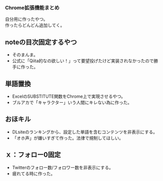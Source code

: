 ### Chrome拡張機能まとめ
自分用に作ったやつ。  
作ったらどんどん追加してく。  

## noteの目次固定するやつ
 - そのまんま。
 - 公式に「Qiita的なの欲しい！」って要望投げたけど実装されなかったので勝手に作った。

## 単語置換
 - ExcelのSUBSTITUTE関数をChrome上で実現させるやつ。
 - ブルアカで「キャラクター」いう人間にキレない為に作った。

## おほキル
 - DLsiteのランキングから、設定した単語を含むコンテンツを非表示にする。
 - 「オホ声」が嫌いすぎて作った。法律で規制してほしい。

## ｘ：フォロー0固定
 - Twitterのフォロー数/フォロワー数を非表示にする。
 - 疲れてる時に作った。
